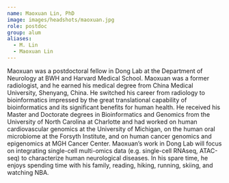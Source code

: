 ```yaml
---
name: Maoxuan Lin, PhD
image: images/headshots/maoxuan.jpg
role: postdoc
group: alum
aliases:
  - M. Lin
  - Maoxuan Lin
---
```

Maoxuan was a postdoctoral fellow in Dong Lab at the Department of Neurology at BWH and Harvard Medical School. Maoxuan was a former radiologist, and he earned his medical degree from China Medical University, Shenyang, China. He switched his career from radiology to bioinformatics impressed by the great translational capability of bioinformatics and its significant benefits for human health. He received his Master and Doctorate degrees in Bioinformatics and Genomics from the University of North Carolina at Charlotte and had worked on human cardiovascular genomics at the University of Michigan, on the human oral microbiome at the Forsyth Institute, and on human cancer genomics and epigenomics at MGH Cancer Center. Maoxuan’s work in Dong Lab will focus on integrating single-cell multi-omics data (e.g. single-cell RNAseq, ATAC-seq) to characterize human neurological diseases. In his spare time, he enjoys spending time with his family, reading, hiking, running, skiing, and watching NBA.

